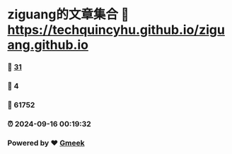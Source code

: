 # ziguang的文章集合 :link: https://techquincyhu.github.io/ziguang.github.io 
### :page_facing_up: [31](https://techquincyhu.github.io/ziguang.github.io/tag.html) 
### :speech_balloon: 4 
### :hibiscus: 61752 
### :alarm_clock: 2024-09-16 00:19:32 
### Powered by :heart: [Gmeek](https://github.com/Meekdai/Gmeek)
